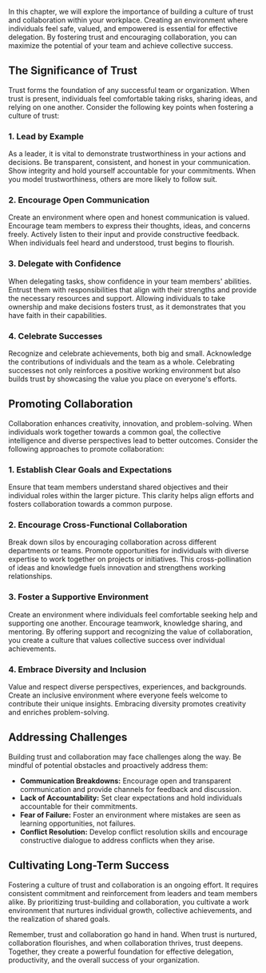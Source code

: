 
In this chapter, we will explore the importance of building a culture of trust and collaboration within your workplace. Creating an environment where individuals feel safe, valued, and empowered is essential for effective delegation. By fostering trust and encouraging collaboration, you can maximize the potential of your team and achieve collective success.

**The Significance of Trust**
-----------------------------

Trust forms the foundation of any successful team or organization. When trust is present, individuals feel comfortable taking risks, sharing ideas, and relying on one another. Consider the following key points when fostering a culture of trust:

### 1. Lead by Example

As a leader, it is vital to demonstrate trustworthiness in your actions and decisions. Be transparent, consistent, and honest in your communication. Show integrity and hold yourself accountable for your commitments. When you model trustworthiness, others are more likely to follow suit.

### 2. Encourage Open Communication

Create an environment where open and honest communication is valued. Encourage team members to express their thoughts, ideas, and concerns freely. Actively listen to their input and provide constructive feedback. When individuals feel heard and understood, trust begins to flourish.

### 3. Delegate with Confidence

When delegating tasks, show confidence in your team members' abilities. Entrust them with responsibilities that align with their strengths and provide the necessary resources and support. Allowing individuals to take ownership and make decisions fosters trust, as it demonstrates that you have faith in their capabilities.

### 4. Celebrate Successes

Recognize and celebrate achievements, both big and small. Acknowledge the contributions of individuals and the team as a whole. Celebrating successes not only reinforces a positive working environment but also builds trust by showcasing the value you place on everyone's efforts.

**Promoting Collaboration**
---------------------------

Collaboration enhances creativity, innovation, and problem-solving. When individuals work together towards a common goal, the collective intelligence and diverse perspectives lead to better outcomes. Consider the following approaches to promote collaboration:

### 1. Establish Clear Goals and Expectations

Ensure that team members understand shared objectives and their individual roles within the larger picture. This clarity helps align efforts and fosters collaboration towards a common purpose.

### 2. Encourage Cross-Functional Collaboration

Break down silos by encouraging collaboration across different departments or teams. Promote opportunities for individuals with diverse expertise to work together on projects or initiatives. This cross-pollination of ideas and knowledge fuels innovation and strengthens working relationships.

### 3. Foster a Supportive Environment

Create an environment where individuals feel comfortable seeking help and supporting one another. Encourage teamwork, knowledge sharing, and mentoring. By offering support and recognizing the value of collaboration, you create a culture that values collective success over individual achievements.

### 4. Embrace Diversity and Inclusion

Value and respect diverse perspectives, experiences, and backgrounds. Create an inclusive environment where everyone feels welcome to contribute their unique insights. Embracing diversity promotes creativity and enriches problem-solving.

**Addressing Challenges**
-------------------------

Building trust and collaboration may face challenges along the way. Be mindful of potential obstacles and proactively address them:

* **Communication Breakdowns:** Encourage open and transparent communication and provide channels for feedback and discussion.
* **Lack of Accountability:** Set clear expectations and hold individuals accountable for their commitments.
* **Fear of Failure:** Foster an environment where mistakes are seen as learning opportunities, not failures.
* **Conflict Resolution:** Develop conflict resolution skills and encourage constructive dialogue to address conflicts when they arise.

**Cultivating Long-Term Success**
---------------------------------

Fostering a culture of trust and collaboration is an ongoing effort. It requires consistent commitment and reinforcement from leaders and team members alike. By prioritizing trust-building and collaboration, you cultivate a work environment that nurtures individual growth, collective achievements, and the realization of shared goals.

Remember, trust and collaboration go hand in hand. When trust is nurtured, collaboration flourishes, and when collaboration thrives, trust deepens. Together, they create a powerful foundation for effective delegation, productivity, and the overall success of your organization.

